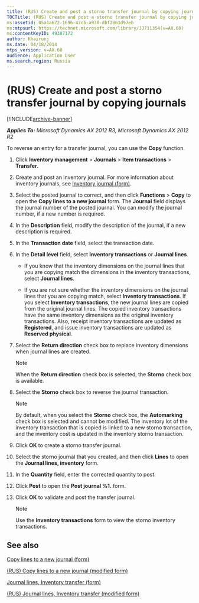 ```yaml
---
title: (RUS) Create and post a storno transfer journal by copying journals
TOCTitle: (RUS) Create and post a storno transfer journal by copying journals
ms:assetid: 05a1a672-1696-47cb-a930-dbf2861d97eb
ms:mtpsurl: https://technet.microsoft.com/library/JJ711354(v=AX.60)
ms:contentKeyID: 49387172
author: Khairunj
ms.date: 04/18/2014
mtps_version: v=AX.60
audience: Application User
ms.search.region: Russia
---
```


# (RUS) Create and post a storno transfer journal by copying journals 


[!INCLUDE[archive-banner](includes/archive-banner.md)]


_**Applies To:** Microsoft Dynamics AX 2012 R3, Microsoft Dynamics AX 2012 R2_

To reverse an entry for a transfer journal, you can use the **Copy** function.

1.  Click **Inventory management** \> **Journals** \> **Item transactions** \> **Transfer**.

2.  Create and post an inventory journal. For more information about inventory journals, see [Inventory journal (form)](https://technet.microsoft.com/library/aa558607\(v=ax.60\)).

3.  Select the posted journal to correct, and then click **Functions** \> **Copy** to open the **Copy lines to a new journal** form. The **Journal** field displays the journal number of the posted journal. You can modify the journal number, if a new number is required.

4.  In the **Description** field, modify the description of the journal, if a new description is required.

5.  In the **Transaction date** field, select the transaction date.

6.  In the **Detail level** field, select **Inventory transactions** or **Journal lines**.
    
      - If you know that the inventory dimensions on the journal lines that you are copying match the dimensions in the inventory transactions, select **Journal lines**.
    
      - If you are not sure whether the inventory dimensions on the journal lines that you are copying match, select **Inventory transactions**. If you select **Inventory transactions**, the new journal lines are copied from the original journal lines. The copied inventory transactions have the same inventory dimensions as the original inventory transactions. Also, receipt inventory transactions are updated as **Registered**, and issue inventory transactions are updated as **Reserved physical**.

7.  Select the **Return direction** check box to replace inventory dimensions when journal lines are created.
    

    > [!NOTE]
    > <P>When the <STRONG>Return direction</STRONG> check box is selected, the <STRONG>Storno</STRONG> check box is available.</P>



8.  Select the **Storno** check box to reverse the journal transaction.
    

    > [!NOTE]
    > <P>By default, when you select the <STRONG>Storno</STRONG> check box, the <STRONG>Automarking</STRONG> check box is selected and cannot be modified. The inventory lot of the inventory transaction that is copied is linked to a new storno transaction, and the inventory cost is updated in the inventory storno transaction.</P>



9.  Click **OK** to create a storno transfer journal.

10. Select the storno journal that you created, and then click **Lines** to open the **Journal lines, inventory** form.

11. In the **Quantity** field, enter the corrected quantity to post.

12. Click **Post** to open the **Post journal %1.** form.

13. Click **OK** to validate and post the transfer journal.
    

    > [!NOTE]
    > <P>Use the <STRONG>Inventory transactions</STRONG> form to view the storno inventory transactions.</P>



## See also

[Copy lines to a new journal (form)](https://technet.microsoft.com/library/aa498918\(v=ax.60\))

[(RUS) Copy lines to a new journal (modified form)](https://technet.microsoft.com/library/jj711455\(v=ax.60\))

[Journal lines, Inventory transfer (form)](https://technet.microsoft.com/library/aa587291\(v=ax.60\))

[(RUS) Journal lines, Inventory transfer (modified form)](https://technet.microsoft.com/library/jj665257\(v=ax.60\))

  


